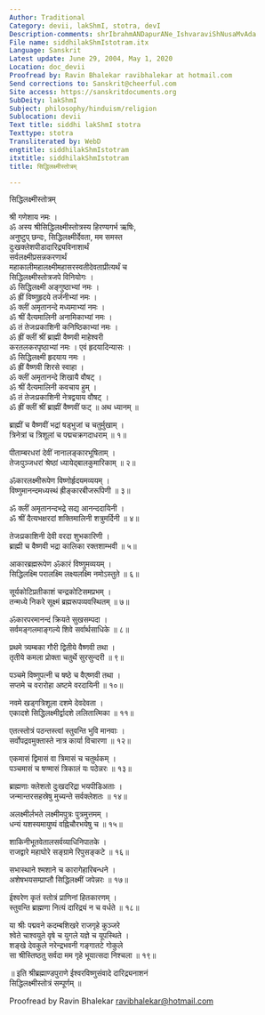 ```yaml
---
Author: Traditional
Category: devii, lakShmI, stotra, devI
Description-comments: shrIbrahmANDapurANe_IshvaraviShNusaMvAda
File name: siddhilakShmIstotram.itx
Language: Sanskrit
Latest update: June 29, 2004, May 1, 2020
Location: doc_devii
Proofread by: Ravin Bhalekar ravibhalekar at hotmail.com
Send corrections to: Sanskrit@cheerful.com
Site access: https://sanskritdocuments.org
SubDeity: lakShmI
Subject: philosophy/hinduism/religion
Sublocation: devii
Text title: siddhi lakShmI stotra
Texttype: stotra
Transliterated by: WebD
engtitle: siddhilakShmIstotram
itxtitle: siddhilakShmIstotram
title: सिद्धिलक्ष्मीस्तोत्रम्

---
```

  
 सिद्धिलक्ष्मीस्तोत्रम्   
  
श्री गणेशाय नमः ।  
ॐ अस्य श्रीसिद्धिलक्ष्मीस्तोत्रस्य हिरण्यगर्भ ऋषिः,  
अनुष्टुप् छन्दः, सिद्धिलक्ष्मीर्देवता, मम समस्त  
दुःखक्लेशपीडादारिद्र्यविनाशार्थं  
सर्वलक्ष्मीप्रसन्नकरणार्थं  
महाकालीमहालक्ष्मीमहासरस्वतीदेवताप्रीत्यर्थं च  
सिद्धिलक्ष्मीस्तोत्रजपे विनियोगः ।  
ॐ सिद्धिलक्ष्मी अङ्गुष्ठाभ्यां नमः ।  
ॐ ह्रीं विष्णुहृदये तर्जनीभ्यां नमः ।  
ॐ क्लीं अमृतानन्दे मध्यमाभ्यां नमः ।  
ॐ श्रीं दैत्यमालिनी अनामिकाभ्यां नमः ।  
ॐ तं तेजःप्रकाशिनी कनिष्ठिकाभ्यां नमः ।  
ॐ ह्रीं क्लीं श्रीं ब्राह्मी वैष्णवी माहेश्वरी  
करतलकरपृष्ठाभ्यां नमः । एवं हृदयादिन्यासः ।  
ॐ सिद्धिलक्ष्मी हृदयाय नमः ।  
ॐ ह्रीं वैष्णवी शिरसे स्वाहा ।  
ॐ क्लीं अमृतानन्दे शिखायै वौषट् ।  
ॐ श्रीं दैत्यमालिनी कवचाय हुम् ।  
ॐ तं तेजःप्रकाशिनी नेत्रद्वयाय वौषट् ।  
ॐ ह्रीं क्लीं श्रीं ब्राह्मीं वैष्णवीं फट् ॥ अथ ध्यानम् ॥  
  
ब्राह्मीं च वैष्णवीं भद्रां षड्भुजां च चतुर्मुखाम् ।  
त्रिनेत्रां च त्रिशूलां च पद्मचक्रगदाधराम् ॥ १॥  
  
पीताम्बरधरां देवीं नानालङ्कारभूषिताम् ।  
तेजःपुञ्जधरां श्रेष्ठां ध्यायेद्बालकुमारिकाम् ॥ २॥  
  
ॐकारलक्ष्मीरूपेण विष्णोर्हृदयमव्ययम् ।  
विष्णुमानन्दमध्यस्थं ह्रीङ्कारबीजरूपिणी ॥ ३॥  
  
ॐ क्लीं अमृतानन्दभद्रे सद्य आनन्ददायिनी ।  
ॐ श्रीं दैत्यभक्षरदां शक्तिमालिनी शत्रुमर्दिनी ॥ ४॥  
  
तेजःप्रकाशिनी देवी वरदा शुभकारिणी ।  
ब्राह्मी च वैष्णवी भद्रा कालिका रक्तशाम्भवी ॥ ५॥  
  
आकारब्रह्मरूपेण ॐकारं विष्णुमव्ययम् ।  
सिद्धिलक्ष्मि परालक्ष्मि लक्ष्यलक्ष्मि नमोऽस्तुते ॥ ६॥  
  
सूर्यकोटिप्रतीकाशं चन्द्रकोटिसमप्रभम् ।  
तन्मध्ये निकरे सूक्ष्मं ब्रह्मरूपव्यवस्थितम् ॥ ७॥  
  
ॐकारपरमानन्दं क्रियते सुखसम्पदा ।  
सर्वमङ्गलमाङ्गल्ये शिवे सर्वार्थसाधिके ॥ ८॥  
  
प्रथमे त्र्यम्बका गौरी द्वितीये वैष्णवी तथा ।  
तृतीये कमला प्रोक्ता चतुर्थे सुरसुन्दरी ॥ ९॥  
  
पञ्चमे विष्णुपत्नी च षष्ठे च वैएष्णवी तथा ।  
सप्तमे च वरारोहा अष्टमे वरदायिनी ॥ १०॥  
  
नवमे खड्गत्रिशूला दशमे देवदेवता ।  
एकादशे सिद्धिलक्ष्मीर्द्वादशे ललितात्मिका ॥ ११॥  
  
एतत्स्तोत्रं पठन्तस्त्वां स्तुवन्ति भुवि मानवाः ।  
सर्वोपद्रवमुक्तास्ते नात्र कार्या विचारणा ॥ १२॥  
  
एकमासं द्विमासं वा त्रिमासं च चतुर्थकम् ।  
पञ्चमासं च षण्मासं त्रिकालं यः पठेन्नरः ॥ १३॥  
  
ब्राह्मणाः क्लेशतो दुःखदरिद्रा भयपीडिअताः ।  
जन्मान्तरसहस्रेषु मुच्यन्ते सर्वक्लेशतः ॥ १४॥  
  
अलक्ष्मीर्लभते लक्ष्मीमपुत्रः पुत्रमुत्तमम् ।  
धन्यं यशस्यमायुष्यं वह्निचौरभयेषु च ॥ १५॥  
  
शाकिनीभूतवेतालसर्वव्याधिनिपातके ।  
राजद्वारे महाघोरे सङ्ग्रामे रिपुसङ्कटे ॥ १६॥  
  
सभास्थाने श्मशाने च कारागेहारिबन्धने ।  
अशेषभयसम्प्राप्तौ सिद्धिलक्ष्मीं जपेन्नरः ॥ १७॥  
  
ईश्वरेण कृतं स्तोत्रं प्राणिनां हितकारणम् ।  
स्तुवन्ति ब्राह्मणा नित्यं दारिद्र्यं न च वर्धते ॥ १८॥  
  
या श्रीः पद्मवने कदम्बशिखरे राजगृहे कुञ्जरे  
श्वेते चाश्वयुते वृषे च युगले यज्ञे च यूपस्थिते ।  
शङ्खे देवकुले नरेन्द्रभवनी गङ्गातटे गोकुले  
सा श्रीस्तिष्ठतु सर्वदा मम गृहे भूयात्सदा निश्चला ॥ १९॥  
  
॥ इति श्रीब्रह्माण्डपुराणे ईश्वरविष्णुसंवादे दारिद्र्यनाशनं  
सिद्धिलक्ष्मीस्तोत्रं सम्पूर्णम् ॥  
  
  
Proofread by Ravin Bhalekar ravibhalekar@hotmail.com  
  
